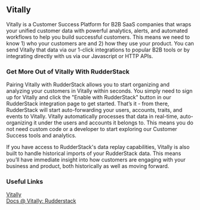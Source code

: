 ## Vitally

Vitally is a Customer Success Platform for B2B SaaS companies that wraps your unified customer data with powerful analytics, alerts, and automated workflows to help you build successful customers. This means we need to know 1) who your customers are and 2) how they use your product. You can send Vitally that data via our 1-click integrations to popular B2B tools or by integrating directly with us via our Javascript or HTTP APIs.

### Get More Out of Vitally With RudderStack

Pairing Vitally with RudderStack allows you to start organizing and analyzing your customers in Vitally within seconds. You simply need to sign up for Vitally and click the "Enable with RudderStack" button in our RudderStack integration page to get started. That’s it - from there, RudderStack will start auto-forwarding your users, accounts, traits, and events to Vitally. Vitally automatically processes that data in real-time, auto-organizing it under the users and accounts it belongs to. This means you do not need custom code or a developer to start exploring our Customer Success tools and analytics.

If you have access to RudderStack's data replay capabilities, Vitally is also built to handle historical imports of your RudderStack data. This means you’ll have immediate insight into how customers are engaging with your business and product, both historically as well as moving forward.

### Useful Links

[Vitally](http://vitally.io/?utm_source=rudderstack&utm_medium=integrations-page&utm_campaign=partners)  
[Docs @ Vitally: Rudderstack](https://docs.vitally.io/pushing-data-to-vitally/integrations)